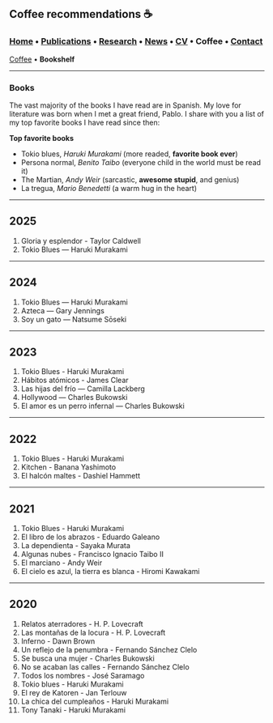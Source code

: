 
## Coffee recommendations ☕️
###  [Home](/index) • [Publications](/publications) • [Research](/research) • [News](/news) • [CV](/brief_cv) • Coffee • [Contact](/contact)                                 
[Coffee](/coffee) • **Bookshelf**

--- 



### Books

The vast majority of the books I have read are in Spanish. My love for literature was born when I met a great friend, Pablo. I share with you a list of my top favorite books I have read since then: 

**Top favorite books**

* Tokio blues, *Haruki Murakami* (more readed, **favorite book ever**)
* Persona normal, *Benito Taibo* (everyone child in the world must be read it)
* The Martian, *Andy Weir* (sarcastic, **awesome stupid**, and genius)
* La tregua, *Mario Benedetti* (a warm hug in the heart)

---






## 2025
1. Gloria y esplendor - Taylor Caldwell
2. Tokio Blues — Haruki Murakami

---





## 2024

1. Tokio Blues — Haruki Murakami
2. Azteca —  Gary Jennings
3. Soy un gato — Natsume Sōseki

---

## 2023

1. Tokio Blues - Haruki Murakami
2. Hábitos atómicos - James Clear 
3. Las hijas del frío — Camilla Lackberg
4. Hollywood — Charles Bukowski 
5. El amor es un perro infernal — Charles Bukowski

---

## 2022

1. Tokio Blues - Haruki Murakami 
2. Kitchen - Banana Yashimoto
3. El halcón maltes - Dashiel Hammett


---

## 2021

1. Tokio Blues - Haruki Murakami
2. El libro de los abrazos - Eduardo Galeano
3. La dependienta - Sayaka Murata
4. Algunas nubes - Francisco Ignacio Taibo II
5. El marciano - Andy Weir
6. El cielo es azul, la tierra es blanca - Hiromi Kawakami

---

## 2020

1. Relatos aterradores - H. P. Lovecraft
2. Las montañas de la locura - H. P. Lovecraft
3. Inferno - Dawn Brown
4. Un reflejo de la penumbra - Fernando Sánchez Clelo
5. Se busca una mujer - Charles Bukowski
6. No se acaban las calles - Fernando Sánchez Clelo
7. Todos los nombres - José Saramago
8. Tokio blues - Haruki Murakami
9. El rey de Katoren - Jan Terlouw
10. La chica del cumpleaños - Haruki Murakami
11. Tony Tanaki - Haruki Murakami
